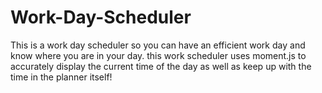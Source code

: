 # Work-Day-Scheduler
This is a work day scheduler so you can have an efficient work day and know where you are in your day. this work scheduler uses moment.js to accurately display the current time of the day as well as keep up with the time in the planner itself! 
